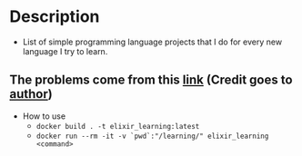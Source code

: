 # Description
- List of simple programming language projects that I do for every new language I try to learn.

## The problems come from this [link](https://adriann.github.io/programming_problems.html) (Credit goes to [author](https://adriann.github.io))

- How to use
  - ```docker build . -t elixir_learning:latest```
  - ```docker run --rm -it -v `pwd`:"/learning/" elixir_learning <command>```